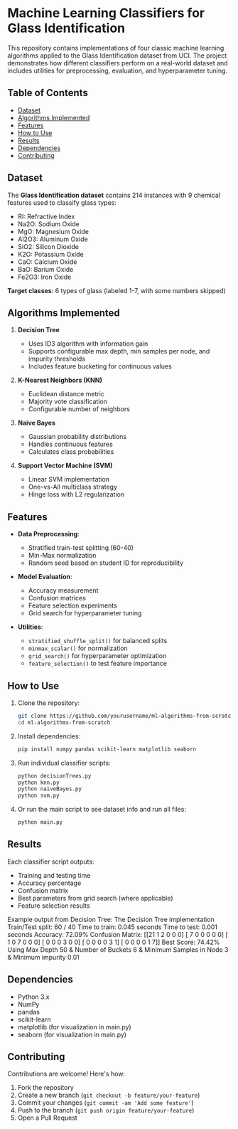 # Machine Learning Classifiers for Glass Identification

This repository contains implementations of four classic machine learning algorithms applied to the Glass Identification dataset from UCI. The project demonstrates how different classifiers perform on a real-world dataset and includes utilities for preprocessing, evaluation, and hyperparameter tuning.

## Table of Contents
- [Dataset](#dataset)
- [Algorithms Implemented](#algorithms-implemented)
- [Features](#features)
- [How to Use](#how-to-use)
- [Results](#results)
- [Dependencies](#dependencies)
- [Contributing](#contributing)

## Dataset

The **Glass Identification dataset** contains 214 instances with 9 chemical features used to classify glass types:
- RI: Refractive Index
- Na2O: Sodium Oxide
- MgO: Magnesium Oxide
- Al2O3: Aluminum Oxide
- SiO2: Silicon Dioxide
- K2O: Potassium Oxide
- CaO: Calcium Oxide
- BaO: Barium Oxide
- Fe2O3: Iron Oxide

**Target classes**: 6 types of glass (labeled 1-7, with some numbers skipped)

## Algorithms Implemented

1. **Decision Tree**
   - Uses ID3 algorithm with information gain
   - Supports configurable max depth, min samples per node, and impurity thresholds
   - Includes feature bucketing for continuous values

2. **K-Nearest Neighbors (KNN)**
   - Euclidean distance metric
   - Majority vote classification
   - Configurable number of neighbors

3. **Naive Bayes**
   - Gaussian probability distributions
   - Handles continuous features
   - Calculates class probabilities

4. **Support Vector Machine (SVM)**
   - Linear SVM implementation
   - One-vs-All multiclass strategy
   - Hinge loss with L2 regularization

## Features

- **Data Preprocessing**:
  - Stratified train-test splitting (60-40)
  - Min-Max normalization
  - Random seed based on student ID for reproducibility

- **Model Evaluation**:
  - Accuracy measurement
  - Confusion matrices
  - Feature selection experiments
  - Grid search for hyperparameter tuning

- **Utilities**:
  - `stratified_shuffle_split()` for balanced splits
  - `minmax_scalar()` for normalization
  - `grid_search()` for hyperparameter optimization
  - `feature_selection()` to test feature importance

## How to Use

1. Clone the repository:
   ```bash
   git clone https://github.com/yourusername/ml-algorithms-from-scratch.git
   cd ml-algorithms-from-scratch

2. Install dependencies:
   ```bash
   pip install numpy pandas scikit-learn matplotlib seaborn

3. Run individual classifier scripts:
   ```bash
   python decisionTrees.py
   python knn.py
   python naiveBayes.py
   python svm.py

4. Or run the main script to see dataset info and run all files:
   ```bash
   python main.py

## Results

Each classifier script outputs:
- Training and testing time
- Accuracy percentage
- Confusion matrix
- Best parameters from grid search (where applicable)
- Feature selection results

Example output from Decision Tree:
The Decision Tree implementation
Train/Test split: 60 / 40
Time to train: 0.045 seconds
Time to test: 0.001 seconds
Accuracy: 72.09%
Confusion Matrix:
[[21 1 2 0 0 0]
[ 7 0 0 0 0 0]
[ 1 0 7 0 0 0]
[ 0 0 0 3 0 0]
[ 0 0 0 0 3 1]
[ 0 0 0 0 1 7]]
Best Score: 74.42% Using Max Depth 50 & Number of Buckets 6 & Minimum Samples in Node 3 & Minimum impurity 0.01

## Dependencies

- Python 3.x
- NumPy
- pandas
- scikit-learn
- matplotlib (for visualization in main.py)
- seaborn (for visualization in main.py)

## Contributing

Contributions are welcome! Here's how:
1. Fork the repository
2. Create a new branch (`git checkout -b feature/your-feature`)
3. Commit your changes (`git commit -am 'Add some feature'`)
4. Push to the branch (`git push origin feature/your-feature`)
5. Open a Pull Request

